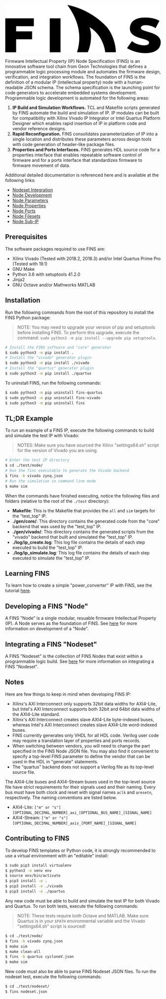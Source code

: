 ![FINS](./docs/fins-logo.png "Firmware IP Node Specification")

Firmware Intellectual Property (IP) Node Specification (FINS) is an innovative software tool chain from Geon Technologies that defines a programmable logic processing module and automates the firmware design, verification, and integration workflows. The foundation of FINS is the definition of a modular IP (intellectual property) node with a human-readable JSON schema. The schema specification is the launching point for code generators to accelerate embedded systems development. Programmable logic development is automated for the following areas:

1. **IP Build and Simulation Workflows.** TCL and Makefile scripts generated by FINS automate the build and simulation of IP. IP modules can be built for compatibility with Xilinx Vivado IP Integrator or Intel Quartus Platform Designer which enables rapid insertion of IP in platform code and vendor reference designs.
2. **Rapid Reconfiguration.** FINS consolidates parameterization of IP into a single location and distributes these parameters across design tools with code generation of header-like package files.
3. **Properties and Ports Interfaces.** FINS generates HDL source code for a properties interface that enables repeatable software control of firmware and for a ports interface that standardizes firmware to firmware movement of data.

Additional detailed documentation is referenced here and is available at the following links:

* [Nodeset Integration](./docs/integration.md)
* [Node Development](./docs/development.md)
* [Node Parameters](./docs/parameters.md)
* [Node Properties](./docs/properties.md)
* [Node Ports](./docs/ports.md)
* [Node Filesets](./docs/filesets.md)
* [Node Sub-IP](./docs/sub-ip.md)

## Prerequisites

The software packages required to use FINS are:

* Xilinx Vivado (Tested with 2018.2, 2018.3) and/or Intel Quartus Prime Pro (Tested with 19.1)
* GNU Make
* Python 3.6 with setuptools 41.2.0
* Jinja2
* GNU Octave and/or Mathworks MATLAB

## Installation

Run the following commands from the root of this repository to install the FINS Python package:

> NOTE: You may need to upgrade your version of pip and setuptools before installing FINS. To perform this upgrade, execute the command: `sudo python3 -m pip install --upgrade pip setuptools`.

```bash
# Install the FINS software and "core" generator
$ sudo python3 -m pip install .
# Install the "vivado" generator plugin
$ sudo python3 -m pip install ./vivado
# Install the "quartus" generator plugin
$ sudo python3 -m pip install ./quartus
```

To uninstall FINS, run the following commands:

```bash
$ sudo python3 -m pip uninstall fins-quartus
$ sudo python3 -m pip uninstall fins-vivado
$ sudo python3 -m pip uninstall fins
```

## TL;DR Example

To run an example of a FINS IP, execute the following commands to build and simulate the test IP with Vivado:

> NOTES: Make sure you have sourced the Xilinx "settings64.sh" script for the version of Vivado you are using.

```bash
# Enter the test IP directory
$ cd ./test/node/
# Run the fins executable to generate the Vivado backend
$ fins -b vivado zynq.json
# Run the simulation in command line mode
$ make sim
```

When the commands have finished executing, notice the following files and folders (relative to the root of the `./test` directory):

* **Makefile**: This is the Makefile that provides the `all` and `sim` targets for the "test_top" IP.
* **./gen/core/**: This directory contains the generated code from the "core" backend that was used by the "test_top" IP.
* **./gen/vivado/**: This directory contains the generated scripts from the "vivado" backend that built and simulated the "test_top" IP.
* **./log/ip_create.log**: This log file contains the details of each step executed to build the "test_top" IP.
* **./log/ip_simulate.log**: This log file contains the details of each step executed to simulate the "test_top" IP.

## Learning FINS

To learn how to create a simple "power_converter" IP with FINS, see the tutorial [here](docs/tutorial1.md).

## Developing a FINS "Node"

A FINS "Node" is a single modular, resuable firmware Intellectual Property (IP). A Node serves as the foundation of FINS. See [here](docs/development.md) for more information on development of a "Node".

## Integrating a FINS "Nodeset"

A FINS "Nodeset" is the collection of FINS Nodes that exist within a programmable logic build. See [here](docs/integration.md) for more information on integrating a FINS "Nodeset".

## Notes

Here are few things to keep in mind when developing FINS IP:

* Xilinx's AXI Interconnect only supports 32bit data widths for AXI4-Lite, but Intel's AXI Interconnect supports both 32bit and 64bit data widths of the AXI4-Lite standard.
* Xilinx's AXI Interconnect creates slave AXI4-Lite byte-indexed buses, whereas Intel's AXI Interconnect creates slave AXI4-Lite word-indexed buses.
* FINS currently generates only VHDL for all HDL code. Verilog user code may require a translation layer of properties and ports records.
* When switching between vendors, you will need to change the part specified in the FINS Node JSON file. You may also find it convenient to specify a top-level FINS parameter to define the vendor that can be used in the HDL in "generate" statements.
* The "quartus" backend does not support a Verilog file as its top-level source file.

The AXI4-Lite buses and AXI4-Stream buses used in the top-level source file have strict requirements for their signals used and their naming. Every bus must have both clock and reset with signal names `aclk` and `aresetn`, respectively. The naming conventions are listed below.

* AXI4-Lite: `["m" or "s"][OPTIONAL_DECIMAL_NUMBER]_axi_[OPTIONAL_BUS_NAME]_[SIGNAL_NAME]`
* AXI4-Stream: `["m" or "s"][OPTIONAL_DECIMAL_NUMBER]_axis_[PORT_NAME]_[SIGNAL_NAME]`

## Contributing to FINS

To develop FINS templates or Python code, it is strongly recommended to use a virtual environment with an "editable" install:

```bash
$ sudo pip3 install virtualenv
$ python3 -m venv env
$ source env/bin/activate
$ pip3 install -e .
$ pip3 install -e ./vivado
$ pip3 install -e ./quartus
```

Any new code must be able to build and simulate the test IP for both Vivado and Quartus. To run both tests, execute the following commands:

> NOTE: These tests require both Octave and MATLAB. Make sure Quartus is in your `$PATH` environmental variable and the Vivado "settings64.sh" script is sourced!

```bash
$ cd ./test/node/
$ fins -b vivado zynq.json
$ make sim
$ make clean-all
$ fins -b quartus cycloneV.json
$ make sim
```

New code must also be able to parse FINS Nodeset JSON files. To run the nodeset test, execute the following commands:

```bash
$ cd ./test/nodeset/
$ fins nodeset.json
```
